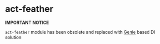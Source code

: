# act-feather

**IMPORTANT NOTICE**

`act-feather` module has been obsolete and replaced with [Genie](https://github.com/osglworks/java-di) based DI solution
